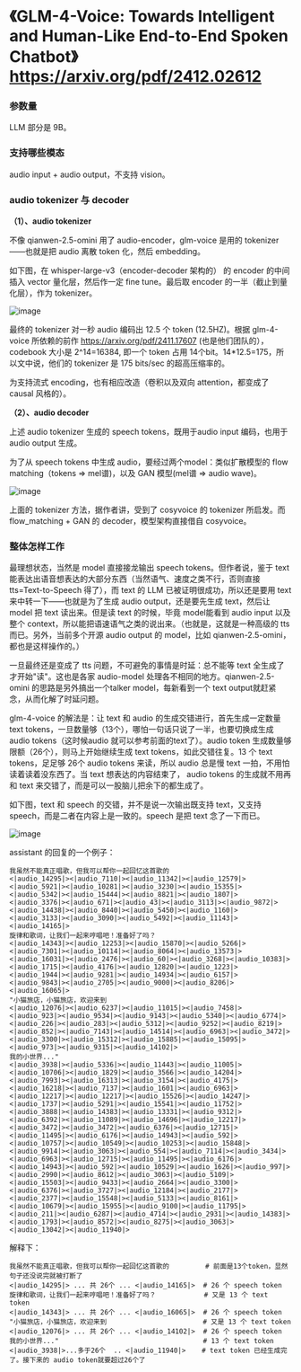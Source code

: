 # 《GLM-4-Voice: Towards Intelligent and Human-Like End-to-End Spoken Chatbot》 https://arxiv.org/pdf/2412.02612

### 参数量
LLM 部分是 9B。

### 支持哪些模态
audio input + audio output，不支持 vision。

### audio tokenizer 与 decoder

**（1）、audio tokenizer**

不像 qianwen-2.5-omini 用了 audio-encoder，glm-voice 是用的 tokenizer——也就是把 audio 离散 token 化，然后 embedding。

如下图，在 whisper-large-v3（encoder-decoder 架构的） 的 encoder 的中间插入 vector 量化层，然后作一定 fine tune。最后取 encoder 的一半（截止到量化层），作为 tokenizer。

![image](https://github.com/user-attachments/assets/25c239e5-fd5c-449f-a631-6a12bc6bf1e2)

最终的 tokenizer 对一秒 audio 编码出 12.5 个 token (12.5HZ)。根据 glm-4-voice 所依赖的前作 https://arxiv.org/pdf/2411.17607 (也是他们团队的），codebook 大小是 2^14=16384, 即一个 token 占用 14个bit。14*12.5=175，所以文中说，他们的 tokenizer 是 175 bits/sec 的超高压缩率的。

为支持流式 encoding，也有相应改造（卷积以及双向 attention，都变成了 causal 风格的）。

**（2）、audio decoder**

上述 audio tokenizer 生成的 speech tokens，既用于audio input 编码，也用于 audio output 生成。

为了从 speech tokens 中生成 audio，要经过两个model：类似扩散模型的 flow matching（tokens => mel谱)，以及 GAN 模型(mel谱 => audio wave)。

![image](https://github.com/user-attachments/assets/43a3af74-3016-4b1e-835d-473f7fd292da)

上面的 tokenizer 方法，据作者讲，受到了 cosyvoice 的 tokenizer 所启发。而 flow_matching + GAN 的 decoder，模型架构直接借自 cosyvoice。

### 整体怎样工作

最理想状态，当然是 model 直接接龙输出 speech tokens。但作者说，鉴于 text 能表达出语音想表达的大部分东西（当然语气、速度之类不行，否则直接 tts=Text-to-Speech 得了），而 text 的 LLM 已被证明很成功，所以还是要用 text 来中转一下——也就是为了生成 audio output，还是要先生成 text，然后让 model 把 text 读出来。但是读 text 的时候，毕竟 model能看到 audio input 以及整个 context，所以能把语速语气之类的说出来。（也就是，这就是一种高级的 tts 而已。另外，当前多个开源 audio output 的 model，比如 qianwen-2.5-omini，都也是这样操作的。）

一旦最终还是变成了 tts 问题，不可避免的事情是时延：总不能等 text 全生成了才开始"读"。这也是各家 audio-model 处理各不相同的地方。qianwen-2.5-omini 的思路是另外搞出一个talker model，每新看到一个 text output就赶紧念，从而化解了时延问题。

glm-4-voice 的解法是：让 text 和 audio 的生成交错进行，首先生成一定数量 text tokens，一旦数量够（13个），哪怕一句话只说了一半，也要切换成生成 audio tokens（这时候audio 就可以参考前面的text了）。audio token 生成数量够限额（26个），则马上开始继续生成 text tokens，如此交错往复。13 个 text tokens，足足够 26个 audio tokens 来读，所以 audio 总是慢 text 一拍，不用怕读着读着没东西了。当 text 想表达的内容结束了， audio tokens 的生成就不用再和 text 来交错了，而是可以一股脑儿把余下的都生成了。

如下图，text 和 speech 的交错，并不是说一次输出既支持 text，又支持 speech，而是二者在内容上是一致的。speech 是把 text 念了一下而已。

![image](https://github.com/user-attachments/assets/0c31d54f-bd49-41b2-ab2a-6e2f7f322214)

assistant 的回复的一个例子：
```
我虽然不能真正唱歌，但我可以帮你一起回忆这首歌的
<|audio_14295|><|audio_7110|><|audio_11342|><|audio_12579|><|audio_5921|><|audio_10281|><|audio_3230|><|audio_15355|><|audio_5342|><|audio_15444|><|audio_8821|><|audio_1807|><|audio_3376|><|audio_671|><|audio_43|><|audio_3113|><|audio_9872|><|audio_14438|><|audio_8440|><|audio_5450|><|audio_1160|><|audio_3133|><|audio_3090|><|audio_5492|><|audio_11143|><|audio_14165|>
旋律和歌词，让我们一起来哼唱吧！准备好了吗？
<|audio_14343|><|audio_12253|><|audio_15870|><|audio_5266|><|audio_7301|><|audio_10114|><|audio_8064|><|audio_13573|><|audio_16031|><|audio_2476|><|audio_60|><|audio_3268|><|audio_10383|><|audio_1715|><|audio_4176|><|audio_12820|><|audio_1223|><|audio_1944|><|audio_9281|><|audio_14934|><|audio_6157|><|audio_9843|><|audio_2705|><|audio_9000|><|audio_8206|><|audio_16065|>
"小猫旅店，小猫旅店，欢迎来到
<|audio_12076|><|audio_6237|><|audio_11015|><|audio_7458|><|audio_923|><|audio_9534|><|audio_9143|><|audio_5340|><|audio_6774|><|audio_226|><|audio_283|><|audio_5312|><|audio_9252|><|audio_8219|><|audio_852|><|audio_7143|><|audio_14514|><|audio_6963|><|audio_3472|><|audio_3300|><|audio_15312|><|audio_15885|><|audio_15095|><|audio_973|><|audio_9315|><|audio_14102|>
我的小世界..."
<|audio_3938|><|audio_5336|><|audio_11443|><|audio_11005|><|audio_10706|><|audio_1829|><|audio_3566|><|audio_14204|><|audio_7993|><|audio_16313|><|audio_3154|><|audio_4175|><|audio_16218|><|audio_7137|><|audio_1601|><|audio_6963|><|audio_12217|><|audio_12217|><|audio_15526|><|audio_14247|><|audio_1737|><|audio_5291|><|audio_15541|><|audio_11752|><|audio_3888|><|audio_14383|><|audio_13331|><|audio_9312|><|audio_6392|><|audio_11089|><|audio_14696|><|audio_12217|><|audio_3472|><|audio_3472|><|audio_6376|><|audio_12715|><|audio_11495|><|audio_6176|><|audio_14943|><|audio_592|><|audio_10757|><|audio_10549|><|audio_10253|><|audio_15848|><|audio_9914|><|audio_3063|><|audio_554|><|audio_7114|><|audio_3434|><|audio_6963|><|audio_12715|><|audio_11495|><|audio_6176|><|audio_14943|><|audio_592|><|audio_10529|><|audio_1626|><|audio_997|><|audio_2990|><|audio_8612|><|audio_3063|><|audio_5109|><|audio_15503|><|audio_9433|><|audio_2664|><|audio_3300|><|audio_6376|><|audio_3727|><|audio_12184|><|audio_2177|><|audio_2377|><|audio_15548|><|audio_5133|><|audio_8161|><|audio_10679|><|audio_15955|><|audio_9100|><|audio_11795|><|audio_211|><|audio_6287|><|audio_4714|><|audio_2931|><|audio_14383|><|audio_1793|><|audio_8572|><|audio_8275|><|audio_3063|><|audio_13042|><|audio_11940|>
```

解释下：
```
我虽然不能真正唱歌，但我可以帮你一起回忆这首歌的         # 前面是13个token，显然句子还没说完就被打断了
<|audio_14295|> ... 共 26个 ... <|audio_14165|>  # 26 个 speech token
旋律和歌词，让我们一起来哼唱吧！准备好了吗？            # 又是 13 个 text token
<|audio_14343|> ... 共 26个 ... <|audio_16065|>  # 26 个 speech token
"小猫旅店，小猫旅店，欢迎来到                        # 又是 13 个 text token
<|audio_12076|> ... 共 26个 ... <|audio_14102|>  # 26 个 speech token
我的小世界..."                                    # 13 个 text token
<|audio_3938|>...多于26个  .. <|audio_11940|>    # text token 已经生成完了。接下来的 audio token就要超过26个了
```
